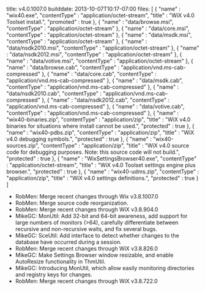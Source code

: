 title: v4.0.1007.0
builddate: 2013-10-07T10:17-07:00
files: [
  { "name" : "wix40.exe", "contentType" : "application/octet-stream", "title" : "WiX v4.0 Toolset install.", "promoted" : true },
  { "name" : "data/browse.msi", "contentType" : "application/octet-stream" },
  { "name" : "data/core.msi", "contentType" : "application/octet-stream" },
  { "name" : "data/msdk.msi", "contentType" : "application/octet-stream" },
  { "name" : "data/nsdk2010.msi", "contentType" : "application/octet-stream" },
  { "name" : "data/nsdk2012.msi", "contentType" : "application/octet-stream" },
  { "name" : "data/votive.msi", "contentType" : "application/octet-stream" },
  { "name" : "data/browse.cab", "contentType" : "application/vnd.ms-cab-compressed" },
  { "name" : "data/core.cab", "contentType" : "application/vnd.ms-cab-compressed" },
  { "name" : "data/msdk.cab", "contentType" : "application/vnd.ms-cab-compressed" },
  { "name" : "data/nsdk2010.cab", "contentType" : "application/vnd.ms-cab-compressed" },
  { "name" : "data/nsdk2012.cab", "contentType" : "application/vnd.ms-cab-compressed" },
  { "name" : "data/votive.cab", "contentType" : "application/vnd.ms-cab-compressed" },
  { "name" : "wix40-binaries.zip", "contentType" : "application/zip", "title" : "WiX v4.0 binaries for situations where install cannot be used.", "protected" : true },
  { "name" : "wix40-pdbs.zip", "contentType" : "application/zip", "title" : "WiX v4.0 debugging symbols.", "protected" : true },
  { "name" : "wix40-sources.zip", "contentType" : "application/zip", "title" : "WiX v4.0 source code for debugging purposes. Note: this source code will not build.", "protected" : true },
  { "name" : "WixSettingsBrowser40.exe", "contentType" : "application/octet-stream", "title" : "WiX v4.0 Toolset settings engine plus browser.", "protected" : true },
  { "name" : "wix40-udms.zip", "contentType" : "application/zip", "title" : "WiX v4.0 settings definitions.", "protected" : true }
 ]
 
* RobMen: Merge recent changes through Wix v3.8.1007.0
* RobMen: Merge source code reorganization.
* RobMen: Merge recent changes through WiX v3.8.904.0
* MikeGC: MonUtil: Add 32-bit and 64-bit awareness, add support for large numbers of monitors (>64), carefully differentiate between recursive and non-recursive waits, and fix several bugs.
* MikeGC: SceUtil: Add interface to detect whether changes to the database have occurred during a session.
* RobMen: Merge recent changes through WiX v3.8.826.0
* MikeGC: Make Settings Browser window resizable, and enable AutoResize functionality in ThmUtil.
* MikeGC: Introducing MonUtil, which allow easily monitoring directories and registry keys for changes.
* RobMen: Merge recent changes through WiX v3.8.722.0